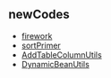 ## newCodes
- [firework](https://github.com/shiysin/newFun/tree/master/fireworks)
- [sortPrimer](https://github.com/shiysin/newFun/blob/master/Java/SortPrimer)
- [AddTableColumnUtils](https://github.com/shiysin/newFun/blob/master/Java/util/AddTableColumnUtils)
- [DynamicBeanUtils](https://github.com/shiysin/newFun/blob/master/Java/util/DynamicBeanUtils)
